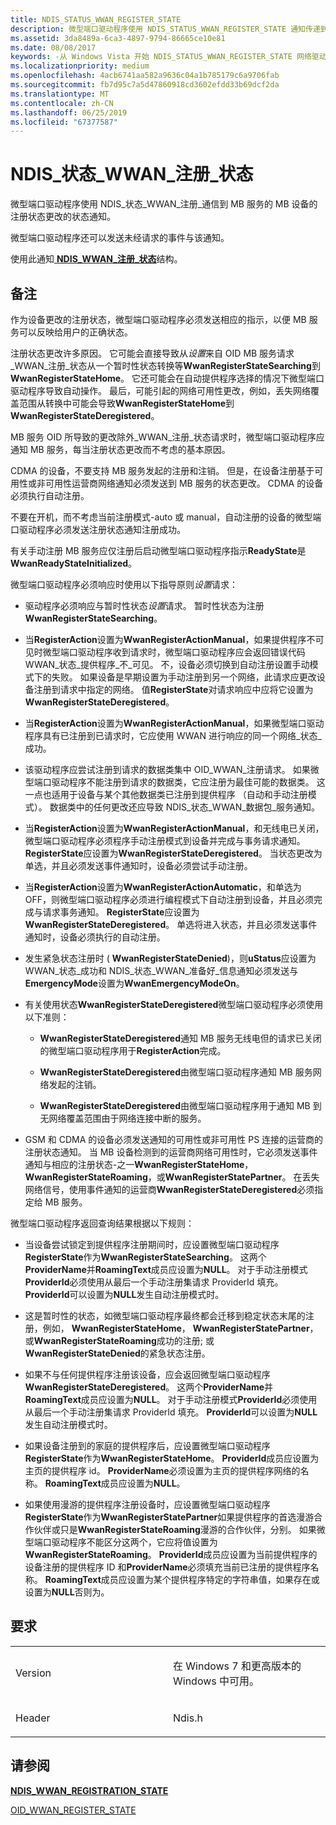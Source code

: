 ```yaml
---
title: NDIS_STATUS_WWAN_REGISTER_STATE
description: 微型端口驱动程序使用 NDIS_STATUS_WWAN_REGISTER_STATE 通知传递到 MB 服务的 MB 设备的注册状态的更改。
ms.assetid: 3da8489a-6ca3-4897-9794-86665ce10e81
ms.date: 08/08/2017
keywords: -从 Windows Vista 开始 NDIS_STATUS_WWAN_REGISTER_STATE 网络驱动程序
ms.localizationpriority: medium
ms.openlocfilehash: 4acb6741aa582a9636c04a1b785179c6a9706fab
ms.sourcegitcommit: fb7d95c7a5d47860918cd3602efdd33b69dcf2da
ms.translationtype: MT
ms.contentlocale: zh-CN
ms.lasthandoff: 06/25/2019
ms.locfileid: "67377587"
---
```

# <a name="ndisstatuswwanregisterstate"></a>NDIS\_状态\_WWAN\_注册\_状态


微型端口驱动程序使用 NDIS\_状态\_WWAN\_注册\_通信到 MB 服务的 MB 设备的注册状态更改的状态通知。

微型端口驱动程序还可以发送未经请求的事件与该通知。

使用此通知[ **NDIS\_WWAN\_注册\_状态**](https://docs.microsoft.com/windows-hardware/drivers/ddi/content/ndiswwan/ns-ndiswwan-_ndis_wwan_registration_state)结构。

<a name="remarks"></a>备注
-------

作为设备更改的注册状态，微型端口驱动程序必须发送相应的指示，以便 MB 服务可以反映给用户的正确状态。

注册状态更改许多原因。 它可能会直接导致从*设置*来自 OID MB 服务请求\_WWAN\_注册\_状态从一个暂时性状态转换等**WwanRegisterStateSearching**到**WwanRegisterStateHome**。 它还可能会在自动提供程序选择的情况下微型端口驱动程序导致自动操作。 最后，可能引起的网络可用性更改，例如，丢失网络覆盖范围从转换中可能会导致**WwanRegisterStateHome**到**WwanRegisterStateDeregistered**。

MB 服务 OID 所导致的更改除外\_WWAN\_注册\_状态请求时，微型端口驱动程序应通知 MB 服务，每当注册状态更改而不考虑的基本原因。

CDMA 的设备，不要支持 MB 服务发起的注册和注销。 但是，在设备注册基于可用性或非可用性运营商网络通知必须发送到 MB 服务的状态更改。 CDMA 的设备必须执行自动注册。

不要在开机，而不考虑当前注册模式-auto 或 manual，自动注册的设备的微型端口驱动程序必须发送注册状态通知注册成功。

有关手动注册 MB 服务应仅注册后启动微型端口驱动程序指示**ReadyState**是**WwanReadyStateInitialized**。

微型端口驱动程序必须响应时使用以下指导原则*设置*请求：

-   驱动程序必须响应与暂时性状态*设置*请求。 暂时性状态为注册**WwanRegisterStateSearching**。

-   当**RegisterAction**设置为**WwanRegisterActionManual**，如果提供程序不可见时微型端口驱动程序收到请求时，微型端口驱动程序应会返回错误代码 WWAN\_状态\_提供程序\_不\_可见。 不，设备必须切换到自动注册设置手动模式下的失败。 如果设备是早期设置为手动注册到另一个网络，此请求应更改设备注册到请求中指定的网络。 值**RegisterState**对请求响应中应将它设置为**WwanRegisterStateDeregistered**。

-   当**RegisterAction**设置为**WwanRegisterActionManual**，如果微型端口驱动程序具有已注册到已请求时，它应使用 WWAN 进行响应的同一个网络\_状态\_成功。

-   该驱动程序应尝试注册到请求的数据类集中 OID\_WWAN\_注册请求。 如果微型端口驱动程序不能注册到请求的数据类，它应注册为最佳可能的数据类。 这一点也适用于设备与某个其他数据类已注册到提供程序 （自动和手动注册模式）。 数据类中的任何更改还应导致 NDIS\_状态\_WWAN\_数据包\_服务通知。

-   当**RegisterAction**设置为**WwanRegisterActionManual**，和无线电已关闭，微型端口驱动程序必须程序手动注册模式到设备并完成与事务请求通知。 **RegisterState**应设置为**WwanRegisterStateDeregistered**。 当状态更改为单选，并且必须发送事件通知时，设备必须尝试手动注册。

-   当**RegisterAction**设置为**WwanRegisterActionAutomatic**，和单选为 OFF，则微型端口驱动程序必须进行编程模式下自动注册到设备，并且必须完成与请求事务通知。 **RegisterState**应设置为**WwanRegisterStateDeregistered**。 单选将进入状态，并且必须发送事件通知时，设备必须执行的自动注册。

-   发生紧急状态注册时 ( **WwanRegisterStateDenied**)，则**uStatus**应设置为 WWAN\_状态\_成功和 NDIS\_状态\_WWAN\_准备好\_信息通知必须发送与**EmergencyMode**设置为**WwanEmergencyModeOn**。

-   有关使用状态**WwanRegisterStateDeregistered**微型端口驱动程序必须使用以下准则：

    -   **WwanRegisterStateDeregistered**通知 MB 服务无线电但的请求已关闭的微型端口驱动程序用于**RegisterAction**完成。

    -   **WwanRegisterStateDeregistered**由微型端口驱动程序通知 MB 服务网络发起的注销。

    -   **WwanRegisterStateDeregistered**由微型端口驱动程序用于通知 MB 到无网络覆盖范围由于网络连接中断的服务。

-   GSM 和 CDMA 的设备必须发送通知的可用性或非可用性 PS 连接的运营商的注册状态通知。 当 MB 设备检测到的运营商网络可用性时，它必须发送事件通知与相应的注册状态-之一**WwanRegisterStateHome**， **WwanRegisterStateRoaming**，或**WwanRegisterStatePartner**。 在丢失网络信号，使用事件通知的运营商**WwanRegisterStateDeregistered**必须指定给 MB 服务。

微型端口驱动程序返回查询结果根据以下规则：

-   当设备尝试锁定到提供程序注册期间时，应设置微型端口驱动程序**RegisterState**作为**WwanRegisterStateSearching**。 这两个**ProviderName**并**RoamingText**成员应设置为**NULL**。 对于手动注册模式**ProviderId**必须使用从最后一个手动注册集请求 ProviderId 填充。 **ProviderId**可以设置为**NULL**发生自动注册模式时。

-   这是暂时性的状态，如微型端口驱动程序最终都会迁移到稳定状态末尾的注册，例如， **WwanRegisterStateHome**， **WwanRegisterStatePartner**，或**WwanRegisterStateRoaming**成功的注册; 或**WwanRegisterStateDenied**的紧急状态注册。

-   如果不与任何提供程序注册该设备，应会返回微型端口驱动程序**WwanRegisterStateDeregistered**。 这两个**ProviderName**并**RoamingText**成员应设置为**NULL**。 对于手动注册模式**ProviderId**必须使用从最后一个手动注册集请求 ProviderId 填充。 **ProviderId**可以设置为**NULL**发生自动注册模式时。

-   如果设备注册到的家庭的提供程序后，应设置微型端口驱动程序**RegisterState**作为**WwanRegisterStateHome**。 **ProviderId**成员应设置为主页的提供程序 id。 **ProviderName**必须设置为主页的提供程序网络的名称。 **RoamingText**成员应设置为**NULL**。

-   如果使用漫游的提供程序注册设备时，应设置微型端口驱动程序**RegisterState**作为**WwanRegisterStatePartner**如果提供程序的首选漫游合作伙伴或只是**WwanRegisterStateRoaming**漫游的合作伙伴，分别。 如果微型端口驱动程序不能区分这两个，它应将值设置为**WwanRegisterStateRoaming**。 **ProviderId**成员应设置为当前提供程序的设备注册的提供程序 ID 和**ProviderName**必须填充当前已注册的提供程序名称。 **RoamingText**成员应设置为某个提供程序特定的字符串值，如果存在或设置为**NULL**否则为。

<a name="requirements"></a>要求
------------

<table>
<colgroup>
<col width="50%" />
<col width="50%" />
</colgroup>
<tbody>
<tr class="odd">
<td><p>Version</p></td>
<td><p>在 Windows 7 和更高版本的 Windows 中可用。</p></td>
</tr>
<tr class="even">
<td><p>Header</p></td>
<td>Ndis.h</td>
</tr>
</tbody>
</table>

## <a name="see-also"></a>请参阅


[**NDIS\_WWAN\_REGISTRATION\_STATE**](https://docs.microsoft.com/windows-hardware/drivers/ddi/content/ndiswwan/ns-ndiswwan-_ndis_wwan_registration_state)

[OID\_WWAN\_REGISTER\_STATE](oid-wwan-register-state.md)

 

 




